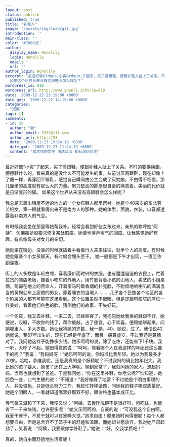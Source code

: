 ```yaml
---
layout: post
status: publish
published: true
title: "补鞋人"
image: '/assets/img/load/git.jpg'
introduction: ''
main-class: ''
color: '#7D669E'
author:
  display_name: Honolily
  login: Honolily
  email: ''
  url: ''
author_login: Honolily
excerpt: "最近好像&ldquo;小资&rdquo;了起来，买了高跟鞋，便跟补鞋人扯上了关系。不时的要换换跟，擦擦鞋什么的。看来真的是没什么不可能发生的事，从前讨厌高跟鞋，现在却像上了瘾一样，再穿回平跟鞋，感觉自己瞬间由公主变成了灰姑娘，不由得不相信，那几厘米的高度就有那么大的力量。努力垫高的脚屋很自豪的痛苦着。美丽的代价就是日渐变形的脚。
  如果这个世界从来没有高跟鞋会怎么样呢？"
wordpress_id: 818
wordpress_url: http://www.yuanli.info/?p=818
date: '2009-12-22 22:19:00 +0800'
date_gmt: '2009-12-22 14:19:00 +0800'
categories:
- "短篇"
tags: []
comments:
- id: 29
  author: "我"
  author_email: 3333@111.com
  author_url: http://33
  date: '2009-12-23 19:24:19 +0800'
  date_gmt: '2009-12-23 11:24:19 +0800'
  content: "喜欢你的文字 清清淡淡 却有深刻哲理"
---
```

<p>最近好像&ldquo;小资&rdquo;了起来，买了高跟鞋，便跟补鞋人扯上了关系。不时的要换换跟，擦擦鞋什么的。看来真的是没什么不可能发生的事，从前讨厌高跟鞋，现在却像上了瘾一样，再穿回平跟鞋，感觉自己瞬间由公主变成了灰姑娘，不由得不相信，那几厘米的高度就有那么大的力量。努力垫高的脚屋很自豪的痛苦着。美丽的代价就是日渐变形的脚。 如果这个世界从来没有高跟鞋会怎么样呢？<a id="more"></a><a id="more-818"></a></p>
<p>我总是去离出租屋不远的地方的一个女布鞋人那里帮衬。她是个40来岁的东北劳苦妇女。第一眼就看得出来不是南方人的那种。她的体型，面貌，衣装，口音都透露着非南方人的气息。</p>
<p>有时候我会坐在那里等她帮我补。经常会看到好些女孩过来，亲热的称呼她&ldquo;阿姨&rdquo;，仿佛撒娇般要求修复某处瑕疵。她便也爹声爹气的回应。让我感觉她好有趣。有点像母亲对女儿的亲切。</p>
<p>她就坐在街边，没事的时候就插着手看着行人来来往往，就半个人的高度。有时候她会跟某个小女孩聊天，有时候会埋头苦干。 她一般都是下午才出现，一直工作到深夜。</p>
<p>街上的人多数是年轻白领，穿着廉价而时兴的衣服。也有邋邋遢遢的农民工，忙着拉货的商店老板，推着小吃车的外地人，用竹篓背着小孩的山地人，卖艺的小姐弟俩，匍匐在地上的苦命人，开着宝马叼着香烟的扑克脸，不耐烦地响喇叭的满满当当的黄狗公车上疲倦的男女，穿着睡衣的当地人.........几乎各个民族各个地区的各个阶层的人都有可能在这里看到。这个位置虽然不起眼，但是却跟电影院的座位一样美妙，看着他们各色的脸，猜测他们的故事，不失好玩。</p>
<p>一个冬夜，我又去补鞋。一来二去，已经熟客了，我抱怨她给我换的鞋跟不好，她便说，哎呀，不收你的钱了，帮你敲敲。占了便宜，心下欢喜，便跟她聊起来。问她哪里人，多大岁数。她让我猜她的岁数，我一猜，40，她说，过了。我便说42.她就说，我67年出生的，现在已经是年底了，而且一般算虚岁。不过我还是算猜对了。我问她这样子能挣多少钱。她乐呵呵的说，除了吃住，还能省下1千块。我一听，大呼了不起。她很得意的说：&ldquo;呵呵，你看哪个人在我这样的年纪还这么能干的呢？&rdquo;我说：&ldquo;我妈妈呀！&rdquo;她乐呵呵的说，你妈准比我年轻。她以为我最多才20岁。哈哈，恭维我呢，还是我真的是个妖精呢？不过我妈的确比她年纪大。我比她的孩子要大，她孩子还在上大学呢。聊到家常了，我就问她的家人。想起妈妈，当然也就想到了爸爸。于是我问她：&ldquo;你在这里补鞋，你老公呢?&rdquo;谁知道，她脸色一变，口气生硬的说：&ldquo;不知道！&rdquo;我好像踩了地雷？不过她是个明白事理的人，并没愠色，只是低头努力工作。我赶忙转移话题，问她我的鞋子哪双质量好。她是个明眼人，一看就知道哪双好那双不好。跟价格也基本成正比。</p>
<p>等气氛又温和了下来，我便又说：&ldquo;阿姨，去餐厅洗碗不是很好吗，包吃住，也能省下一千来块钱。也许更多呢！&rdquo;她又乐呵呵的，自豪的说：&ldquo;可没我这个自由啊，我爱干就干，不爱干就可以在家睡大觉。&rdquo;追求自由！原来她时尚得很呢！每个人都想要自由，但是总舍弃不了笼子中的舒适和温暖。而她却甘愿放弃。我对她严肃起劲了，笑着说：&ldquo;阿姨，我要跟你学补鞋了。&rdquo;她说：&ldquo;好，交我学费吧！&rdquo;</p>
<p>真的，她自由而舒适地生活着呢！</p>
